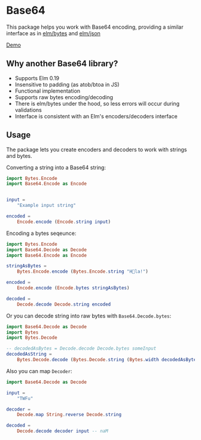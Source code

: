 # Base64

This package helps you work with Base64 encoding, providing a similar interface as in [elm/bytes](https://package.elm-lang.org/packages/elm/bytes/latest) and [elm/json](https://package.elm-lang.org/packages/elm/json/latest)

[Demo](https://ivadzy.github.io/demos/bbase64)

## Why another Base64 library?

* Supports Elm 0.19
* Insensitive to padding (as atob/btoa in JS)
* Functional implementation
* Supports raw bytes encoding/decoding
* There is elm/bytes under the hood, so less errors will occur during validations
* Interface is consistent with an Elm's encoders/decoders interface

## Usage

The package lets you create encoders and decoders to work with strings and bytes. 

Converting a string into a Base64 string:

```elm
import Bytes.Encode
import Base64.Encode as Encode


input =
    "Example input string"

encoded =
    Encode.encode (Encode.string input)

```

Encoding a bytes seqeunce:

```elm
import Bytes.Encode
import Base64.Decode as Decode
import Base64.Encode as Encode

stringAsBytes = 
    Bytes.Encode.encode (Bytes.Encode.string "H💩la!")

encoded =
    Encode.encode (Encode.bytes stringAsBytes)

decoded =
    Decode.decode Decode.string encoded
```

Or you can decode string into raw bytes with `Base64.Decode.bytes`:

```elm
import Base64.Decode as Decode
import Bytes
import Bytes.Decode

-- decodedAsBytes = Decode.decode Decode.bytes someInput
decodedAsString =
    Bytes.Decode.decode (Bytes.Decode.string (Bytes.width decodedAsBytes)) decodedAsBytes

```

Also you can map `Decoder`:

```elm
import Base64.Decode as Decode

input =
    "TWFu"

decoder =
    Decode.map String.reverse Decode.string

decoded = 
    Decode.decode decoder input -- naM
```

